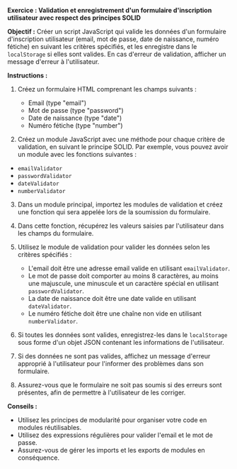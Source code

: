 **Exercice : Validation et enregistrement d'un formulaire d'inscription utilisateur avec respect des principes SOLID**
 
**Objectif :** Créer un script JavaScript qui valide les données d'un formulaire d'inscription utilisateur (email, mot de passe, date de naissance, numéro fétiche) en suivant les critères spécifiés, et les enregistre dans le `localStorage` si elles sont valides. En cas d'erreur de validation, afficher un message d'erreur à l'utilisateur.
 
**Instructions :**

1. Créez un formulaire HTML comprenant les champs suivants :
   - Email (type "email")
   - Mot de passe (type "password")
   - Date de naissance (type "date")
   - Numéro fétiche (type "number")
 
2. Créez un module JavaScript avec une méthode pour chaque critère de validation, en suivant le principe SOLID.
Par exemple, vous pouvez avoir un module avec les fonctions suivantes :
- `emailValidator`
- `passwordValidator`
- `dateValidator`
- `numberValidator`
 
3. Dans un module principal, importez les modules de validation et créez une fonction qui sera appelée lors de la soumission du formulaire.
 
4. Dans cette fonction, récupérez les valeurs saisies par l'utilisateur dans les champs du formulaire.
 
5. Utilisez le module de validation pour valider les données selon les critères spécifiés :
   - L'email doit être une adresse email valide en utilisant `emailValidator`.
   - Le mot de passe doit comporter au moins 8 caractères, au moins une majuscule, une minuscule et un caractère spécial en utilisant `passwordValidator`.
   - La date de naissance doit être une date valide en utilisant `dateValidator`.
   - Le numéro fétiche doit être une chaîne non vide en utilisant `numberValidator`.
 
6. Si toutes les données sont valides, enregistrez-les dans le `localStorage` sous forme d'un objet JSON contenant les informations de l'utilisateur.
 
7. Si des données ne sont pas valides, affichez un message d'erreur approprié à l'utilisateur pour l'informer des problèmes dans son formulaire.
 
8. Assurez-vous que le formulaire ne soit pas soumis si des erreurs sont présentes, afin de permettre à l'utilisateur de les corriger.
 
**Conseils :**
 
- Utilisez les principes de modularité pour organiser votre code en modules réutilisables.
- Utilisez des expressions régulières pour valider l'email et le mot de passe.
- Assurez-vous de gérer les imports et les exports de modules en conséquence.
